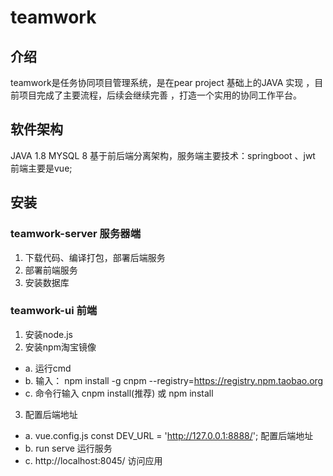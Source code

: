 # teamwork

## 介绍
teamwork是任务协同项目管理系统，是在pear project 基础上的JAVA 实现 ，目前项目完成了主要流程，后续会继续完善 ，打造一个实用的协同工作平台。

## 软件架构
JAVA 1.8
MYSQL 8
基于前后端分离架构，服务端主要技术：springboot 、jwt  前端主要是vue;


## 安装

### teamwork-server 服务器端

1. 下载代码、编译打包，部署后端服务
2. 部署前端服务
3. 安装数据库

### teamwork-ui 前端

1. 安装node.js
2. 安装npm淘宝镜像
- a. 运行cmd
- b. 输入： npm install -g cnpm --registry=https://registry.npm.taobao.org
- c. 命令行输入  cnpm install(推荐)  或  npm install
3. 配置后端地址
- a. vue.config.js    const DEV_URL = 'http://127.0.0.1:8888/'; 配置后端地址
- b. run serve 运行服务
- c. http://localhost:8045/ 访问应用 
